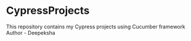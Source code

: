 # CypressProjects
This repository contains my Cypress projects using Cucumber framework
<br>
Author - Deepeksha

